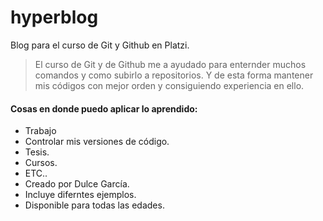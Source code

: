 # hyperblog
Blog para el curso de Git y Github en Platzi.

>El curso de Git y de Github me a ayudado para enternder muchos comandos y como subirlo a repositorios.  Y de esta forma mantener mis códigos con mejor orden y consiguiendo experiencia en ello. 

#### Cosas en donde puedo aplicar lo aprendido:
* Trabajo
* Controlar mis versiones de código.
* Tesis.
* Cursos.
* ETC..
* Creado por Dulce García. 
* Incluye diferntes ejemplos.
* Disponible para todas las edades.